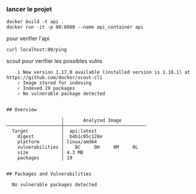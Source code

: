 ### lancer le projet

```
docker build -t api .
docker run -it -p 80:8080 --name api_container api
```

pour verifier l'api

```
curl localhost:80/ping
```

scout pour verifier les possibles vulns

```abel@abel ~/Documents/devops/api $ d scout cves api
    i New version 1.17.0 available (installed version is 1.16.1) at https://github.com/docker/scout-cli
    ✓ Image stored for indexing
    ✓ Indexed 19 packages
    ✓ No vulnerable package detected


## Overview

                    │       Analyzed Image
────────────────────┼──────────────────────────────
  Target            │  api:latest
    digest          │  b4b1c05c128e
    platform        │ linux/amd64
    vulnerabilities │    0C     0H     0M     0L
    size            │ 4.3 MB
    packages        │ 19


## Packages and Vulnerabilities

  No vulnerable packages detected
```
